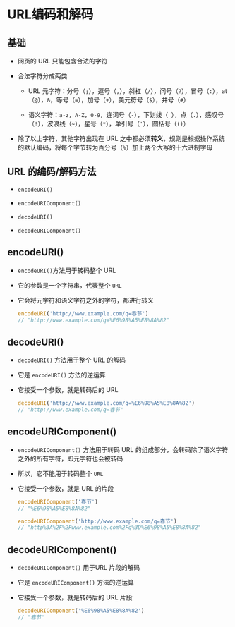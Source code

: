 # URL编码和解码

## 基础

+ 网页的 URL 只能包含合法的字符

+ 合法字符分成两类

  + URL 元字符：分号（`;`），逗号（`,`），斜杠（`/`），问号（`?`），冒号（`:`），at（`@`），`&`，等号（`=`），加号（`+`），美元符号（`$`），井号（`#`）

  + 语义字符：`a-z`，`A-Z`，`0-9`，连词号（`-`），下划线（`_`），点（`.`），感叹号（`!`），波浪线（`~`），星号（`*`），单引号（`'`），圆括号（`()`）

+ 除了以上字符，其他字符出现在 URL 之中都必须**转义**，规则是根据操作系统的默认编码，将每个字节转为百分号（`%`）加上两个大写的十六进制字母

## URL 的编码/解码方法

+ `encodeURI()`

+ `encodeURIComponent()`

+ `decodeURI()`

+ `decodeURIComponent()`

## encodeURI()

+ `encodeURI()`方法用于转码整个 URL

+ 它的参数是一个字符串，代表整个 `URL`

+ 它会将元字符和语义字符之外的字符，都进行转义

  ```js
  encodeURI('http://www.example.com/q=春节')
  // "http://www.example.com/q=%E6%98%A5%E8%8A%82"
  ```

## decodeURI()

+ `decodeURI()` 方法用于整个 URL 的解码

+ 它是 `encodeURI()` 方法的逆运算

+ 它接受一个参数，就是转码后的 URL

  ```js
  decodeURI('http://www.example.com/q=%E6%98%A5%E8%8A%82')
  // "http://www.example.com/q=春节"
  ```

## encodeURIComponent()

+ `encodeURIComponent()` 方法用于转码 URL 的组成部分，会转码除了语义字符之外的所有字符，即元字符也会被转码

+ 所以，它不能用于转码整个 `URL`

+ 它接受一个参数，就是 URL 的片段

  ```js
  encodeURIComponent('春节')
  // "%E6%98%A5%E8%8A%82"

  encodeURIComponent('http://www.example.com/q=春节')
  // "http%3A%2F%2Fwww.example.com%2Fq%3D%E6%98%A5%E8%8A%82"
  ```

## decodeURIComponent()

+ `decodeURIComponent()` 用于URL 片段的解码

+ 它是 `encodeURIComponent()` 方法的逆运算

+ 它接受一个参数，就是转码后的 URL 片段

  ```js
  decodeURIComponent('%E6%98%A5%E8%8A%82')
  // "春节"
  ```
